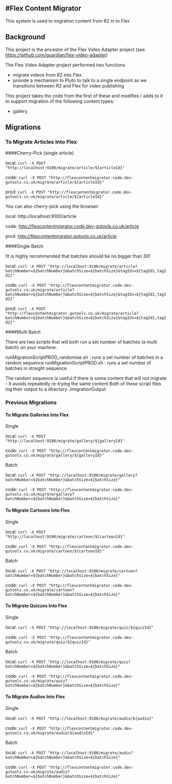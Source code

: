 #Flex Content Migrator
-----------------------

This system is used to migration content from R2 in to Flex

## Background

This project is the ancestor of the Flex Video Adapter project (see https://github.com/guardian/flex-video-adapter)

The Flex Video Adapter project performed two functions
- migrate videos from R2 into Flex
- provide a mechanism to Pluto to talk to a single endpoint as we transitions between R2 and Flex for video publishing

This project takes the code from the first of these and modifies / adds to it to support migration of the following content types:
- gallery

## Migrations


### To Migrate Articles Into Flex

####Cherry-Pick (single article)

local: `curl -X POST "http://localhost:9100/migrate/article/${articleId}"`

code: `curl -X POST "http://flexcontentmigrator.code.dev-gutools.co.uk/migrate/article/${articleId}"`

prod: `curl -X POST "http://flexcontentmigrator.code.dev-gutools.co.uk/migrate/article/${articleId}"`

You can also cherry-pick using the browser:

local:  http://localhost:9100/article

code:   http://flexcontentmigrator.code.dev-gutools.co.uk/article

prod:   http://flexcontentmigrator.gutools.co.uk/article

####Single Batch

!It is highly recommended that batches should be no bigger than 30!

local: `curl -X POST "http://localhost:9100/migrate/article?batchNumber=${batchNumber}&batchSize=${batchSize}&tagIds=${tagId1,tagId2}"`

code:   `curl -X POST "http://flexcontentmigrator.code.dev-gutools.co.uk/migrate/article?batchNumber=${batchNumber}&batchSize=${batchSize}&tagIds=${tagId1,tagId2}"`

prod:   `curl -X POST "http://flexcontentmigrator.gutools.co.uk/migrate/article?batchNumber=${batchNumber}&batchSize=${batchSize}&tagIds=${tagId1,tagId2}"`

####Multi Batch

There are two scripts that will both run a set number of batches (a multi batch) on your machine.

runMigrationScriptPROD_randomise.sh     : runs a set number of batches in a random sequence
runMigrationScriptPROD.sh               : runs a set number of batches in straight sequence

The random sequence is useful if there is some content that will not migrate - it avoids repeatedly re-trying the same content
Both of these script files log their output to a directory ./migrationOutput



### Previous Migrations

#### To Migrate Galleries Into Flex

Single

local: `curl -X POST "http://localhost:9100/migrate/gallery/${galleryId}"`

code: `curl -X POST "http://flexcontentmigrator.code.dev-gutools.co.uk/migrate/gallery/${galleryId}"`

Batch

local: `curl -X POST "http://localhost:9100/migrate/gallery?batchNumber=${batchNumber}&batchSize=${batchSize}"`

code: `curl -X POST "http://flexcontentmigrator.code.dev-gutools.co.uk/migrate/gallery?batchNumber=${batchNumber}&batchSize=${batchSize}"`


#### To Migrate Cartoons Into Flex

Single

local: `curl -X POST "http://localhost:9100/migrate/cartoon/${cartoonId}"`

code: `curl -X POST "http://flexcontentmigrator.code.dev-gutools.co.uk/migrate/cartoon/${cartoonId}"`

Batch

local: `curl -X POST "http://localhost:9100/migrate/cartoon?batchNumber=${batchNumber}&batchSize=${batchSize}"`

code:   `curl -X POST "http://flexcontentmigrator.code.dev-gutools.co.uk/migrate/cartoon?batchNumber=${batchNumber}&batchSize=${batchSize}"`


#### To Migrate Quizzes Into Flex

Single

local: `curl -X POST "http://localhost:9100/migrate/quiz/${quizId}"`

code: `curl -X POST "http://flexcontentmigrator.code.dev-gutools.co.uk/migrate/quiz/${quizId}"`

Batch

local: `curl -X POST "http://localhost:9100/migrate/quiz?batchNumber=${batchNumber}&batchSize=${batchSize}"`

code:   `curl -X POST "http://flexcontentmigrator.code.dev-gutools.co.uk/migrate/quiz?batchNumber=${batchNumber}&batchSize=${batchSize}"`


#### To Migrate Audios Into Flex

Single

local: `curl -X POST "http://localhost:9100/migrate/audio/${audio}"`

code: `curl -X POST "http://flexcontentmigrator.code.dev-gutools.co.uk/migrate/audio/${audioId}"`

Batch

local: `curl -X POST "http://localhost:9100/migrate/audio?batchNumber=${batchNumber}&batchSize=${batchSize}"`

code:   `curl -X POST "http://flexcontentmigrator.code.dev-gutools.co.uk/migrate/audio?batchNumber=${batchNumber}&batchSize=${batchSize}"`


